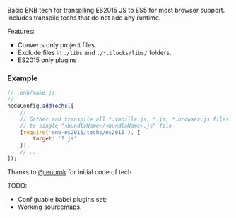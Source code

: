 Basic ENB tech for transpiling ES2015 JS to ES5 for most browser support.
Includes transpile techs that do not add any runtime.

Features:
 * Converts only project files.
 * Exclude files in `./libs` and `./*.blocks/libs/` folders.
 * ES2015 only plugins

### Example
```javascript
// .enb/make.js
//
nodeConfig.addTechs([
    // ...
    // Gather and transpile all *.vanilla.js, *.js, *.browser.js files (by default)
    // to single "<bundleName>/<bundleName>.js" file
    [require('enb-es2015/techs/es2015'), {
        target: '?.js'
    }],
    // ...
]);
```

Thanks to [@tenorok](https://github.com/tenorok) for initial code of tech.

TODO:
 * Configuable babel plugins set;
 * Working sourcemaps.
